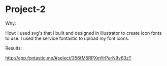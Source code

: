Project-2
=========

Why:


How:
  I used svg's that i built and designed in illustrator to create icon fonts to use. I used the service fontastic to upload my font icons. 
  
Results:
  
  http://app.fontastic.me/#select/356fM5RPXmYrParN9v63zT
